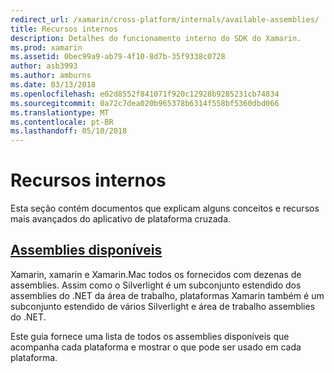 ```yaml
---
redirect_url: /xamarin/cross-platform/internals/available-assemblies/
title: Recursos internos
description: Detalhes do funcionamento interno do SDK do Xamarin.
ms.prod: xamarin
ms.assetid: 0bec99a9-ab79-4f10-8d7b-35f9338c0728
author: asb3993
ms.author: amburns
ms.date: 03/13/2018
ms.openlocfilehash: e02d8552f841071f920c12928b9285231cb74834
ms.sourcegitcommit: 0a72c7dea020b965378b6314f558bf5360dbd066
ms.translationtype: MT
ms.contentlocale: pt-BR
ms.lasthandoff: 05/10/2018
---
```

# <a name="internals"></a>Recursos internos

Esta seção contém documentos que explicam alguns conceitos e recursos mais avançados do aplicativo de plataforma cruzada.


## <a name="available-assembliescross-platforminternalsavailable-assembliesmd"></a>[Assemblies disponíveis](~/cross-platform/internals/available-assemblies.md)

Xamarin, xamarin e Xamarin.Mac todos os fornecidos com dezenas de assemblies. Assim como o Silverlight é um subconjunto estendido dos assemblies do .NET da área de trabalho, plataformas Xamarin também é um subconjunto estendido de vários Silverlight e área de trabalho assemblies do .NET.

Este guia fornece uma lista de todos os assemblies disponíveis que acompanha cada plataforma e mostrar o que pode ser usado em cada plataforma.



